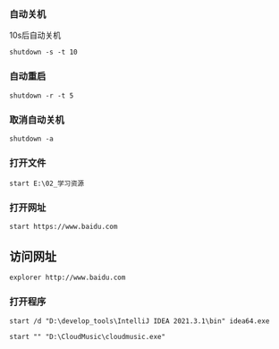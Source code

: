 ### 自动关机

10s后自动关机

`shutdown -s -t 10`

### 自动重启

`shutdown -r -t 5`

### 取消自动关机

`shutdown -a`

### 打开文件

`start E:\02_学习资源`

### 打开网址

`start https://www.baidu.com`

## 访问网址

`explorer http://www.baidu.com`

### 打开程序

`start /d "D:\develop_tools\IntelliJ IDEA 2021.3.1\bin" idea64.exe`

`start "" "D:\CloudMusic\cloudmusic.exe"`

